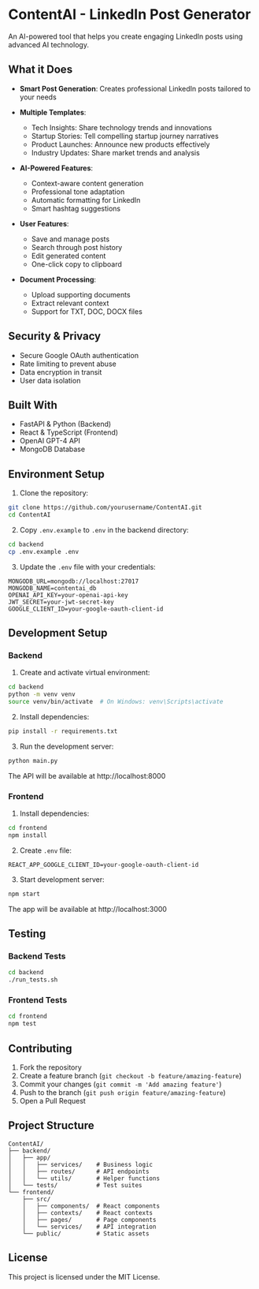 # ContentAI - LinkedIn Post Generator

An AI-powered tool that helps you create engaging LinkedIn posts using advanced AI technology.

## What it Does

- **Smart Post Generation**: Creates professional LinkedIn posts tailored to your needs
- **Multiple Templates**:
  - Tech Insights: Share technology trends and innovations
  - Startup Stories: Tell compelling startup journey narratives
  - Product Launches: Announce new products effectively 
  - Industry Updates: Share market trends and analysis

- **AI-Powered Features**:
  - Context-aware content generation
  - Professional tone adaptation
  - Automatic formatting for LinkedIn
  - Smart hashtag suggestions

- **User Features**:
  - Save and manage posts
  - Search through post history
  - Edit generated content
  - One-click copy to clipboard

- **Document Processing**:
  - Upload supporting documents
  - Extract relevant context
  - Support for TXT, DOC, DOCX files

## Security & Privacy

- Secure Google OAuth authentication
- Rate limiting to prevent abuse
- Data encryption in transit
- User data isolation

## Built With

- FastAPI & Python (Backend)
- React & TypeScript (Frontend)
- OpenAI GPT-4 API
- MongoDB Database

## Environment Setup

1. Clone the repository:
```bash
git clone https://github.com/yourusername/ContentAI.git
cd ContentAI
```

2. Copy `.env.example` to `.env` in the backend directory:
```bash
cd backend
cp .env.example .env
```

3. Update the `.env` file with your credentials:
```
MONGODB_URL=mongodb://localhost:27017
MONGODB_NAME=contentai_db
OPENAI_API_KEY=your-openai-api-key
JWT_SECRET=your-jwt-secret-key
GOOGLE_CLIENT_ID=your-google-oauth-client-id
```

## Development Setup

### Backend

1. Create and activate virtual environment:
```bash
cd backend
python -m venv venv
source venv/bin/activate  # On Windows: venv\Scripts\activate
```

2. Install dependencies:
```bash
pip install -r requirements.txt
```

3. Run the development server:
```bash
python main.py
```

The API will be available at http://localhost:8000

### Frontend

1. Install dependencies:
```bash
cd frontend
npm install
```

2. Create `.env` file:
```
REACT_APP_GOOGLE_CLIENT_ID=your-google-oauth-client-id
```

3. Start development server:
```bash
npm start
```

The app will be available at http://localhost:3000

## Testing

### Backend Tests
```bash
cd backend
./run_tests.sh
```

### Frontend Tests
```bash
cd frontend
npm test
```

## Contributing

1. Fork the repository
2. Create a feature branch (`git checkout -b feature/amazing-feature`)
3. Commit your changes (`git commit -m 'Add amazing feature'`)
4. Push to the branch (`git push origin feature/amazing-feature`)
5. Open a Pull Request

## Project Structure

```
ContentAI/
├── backend/
│   ├── app/
│   │   ├── services/    # Business logic
│   │   ├── routes/      # API endpoints
│   │   └── utils/       # Helper functions
│   └── tests/           # Test suites
└── frontend/
    ├── src/
    │   ├── components/  # React components
    │   ├── contexts/    # React contexts
    │   ├── pages/       # Page components
    │   └── services/    # API integration
    └── public/          # Static assets
```

## License

This project is licensed under the MIT License.
